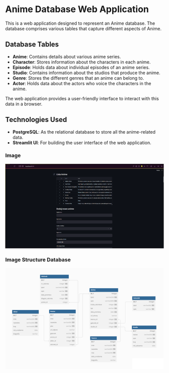 # Anime Database Web Application

This is a web application designed to represent an Anime database. The database comprises various tables that capture different aspects of Anime.

## Database Tables

- **Anime**: Contains details about various anime series.
- **Character**: Stores information about the characters in each anime.
- **Episode**: Holds data about individual episodes of an anime series.
- **Studio**: Contains information about the studios that produce the anime.
- **Genre**: Stores the different genres that an anime can belong to.
- **Actor**: Holds data about the actors who voice the characters in the anime.

The web application provides a user-friendly interface to interact with this data in a browser.

## Technologies Used

- **PostgreSQL**: As the relational database to store all the anime-related data.
- **Streamlit UI**: For building the user interface of the web application.

### Image 

<img src="okno1.PNG" alt="JavaPaint Screenshot">

### Image Structure Database

<img src="Untitled.png" alt="JavaPaint Screenshot">
